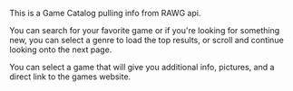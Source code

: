 This is a Game Catalog pulling info from RAWG api.

You can search for your favorite game or if you're looking for something new, you can select a genre to load the top results, or scroll and continue looking onto the next page.

You can select a game that will give you additional info, pictures, and a direct link to the games website.

